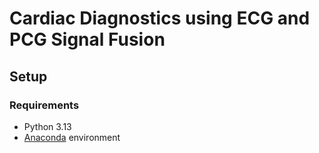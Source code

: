 # Cardiac Diagnostics using ECG and PCG Signal Fusion

## Setup
### Requirements
- Python 3.13
- [Anaconda](https://www.anaconda.com/) environment
